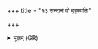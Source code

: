 +++
title = "१३ सन्दानं वो बृहस्पतिः"

+++
<details><summary>मूलम् (GR)</summary>

सन्दानं वो बृहस्पतिः  
सन्दानं सविता करत् ।  
सन्दानम् इन्द्रश् चाग्निश् च  
सन्दानं भगो अश्विना ॥
</details>